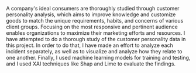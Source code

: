 A company's ideal consumers are thoroughly studied through customer personality analysis, which aims to improve knowledge and customize goods to match the unique requirements, habits, and concerns of various client groups. Focusing on the most responsive and pertinent audience enables organizations to maximize their marketing efforts and resources.
I have attempted to do a thorough study of the customer personality data in this project. In order to do that, I have made an effort to analyze each incident separately, as well as to visualize and analyze how they relate to one another. Finally, I used machine learning models for training and testing, and I used XAI techniques like Shap and Lime to evaluate the findings.
